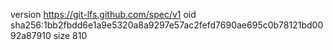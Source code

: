 version https://git-lfs.github.com/spec/v1
oid sha256:1bb2fbdd6e1a9e5320a8a9297e57ac2fefd7690ae695c0b78121bd0092a87910
size 810
